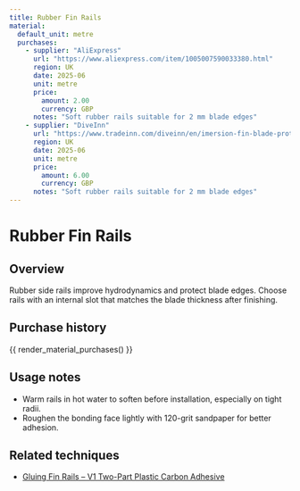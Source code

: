 ```yaml
---
title: Rubber Fin Rails
material:
  default_unit: metre
  purchases:
    - supplier: "AliExpress"
      url: "https://www.aliexpress.com/item/1005007590033380.html"
      region: UK
      date: 2025-06
      unit: metre
      price:
        amount: 2.00
        currency: GBP
      notes: "Soft rubber rails suitable for 2 mm blade edges"
    - supplier: "DiveInn"
      url: "https://www.tradeinn.com/diveinn/en/imersion-fin-blade-protection-water-rail-1-m/617875/p"
      region: UK
      date: 2025-06
      unit: metre
      price:
        amount: 6.00
        currency: GBP
      notes: "Soft rubber rails suitable for 2 mm blade edges"
---
```

# Rubber Fin Rails

## Overview
Rubber side rails improve hydrodynamics and protect blade edges. Choose rails with an internal slot that matches the blade
thickness after finishing.

## Purchase history

{{ render_material_purchases() }}

## Usage notes
- Warm rails in hot water to soften before installation, especially on tight radii.
- Roughen the bonding face lightly with 120-grit sandpaper for better adhesion.

## Related techniques
- [Gluing Fin Rails – V1 Two-Part Plastic Carbon Adhesive](../techniques/gluing-fin-rails/v1/two-part-plastic-carbon-adhesive.md)
